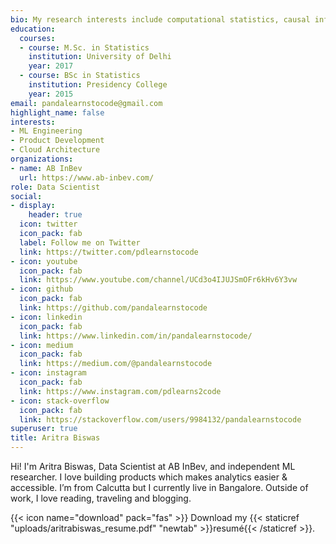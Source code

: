 ```yaml
---
bio: My research interests include computational statistics, causal inference , simulation and mathematical optimization.
education:
  courses:
  - course: M.Sc. in Statistics
    institution: University of Delhi
    year: 2017
  - course: BSc in Statistics
    institution: Presidency College
    year: 2015
email: pandalearnstocode@gmail.com
highlight_name: false
interests:
- ML Engineering
- Product Development
- Cloud Architecture
organizations:
- name: AB InBev
  url: https://www.ab-inbev.com/
role: Data Scientist
social:
- display:
    header: true
  icon: twitter
  icon_pack: fab
  label: Follow me on Twitter
  link: https://twitter.com/pdlearnstocode
- icon: youtube
  icon_pack: fab
  link: https://www.youtube.com/channel/UCd3o4IJUJSmOFr6kHv6Y3vw
- icon: github
  icon_pack: fab
  link: https://github.com/pandalearnstocode
- icon: linkedin
  icon_pack: fab
  link: https://www.linkedin.com/in/pandalearnstocode/
- icon: medium
  icon_pack: fab
  link: https://medium.com/@pandalearnstocode
- icon: instagram
  icon_pack: fab
  link: https://www.instagram.com/pdlearns2code
- icon: stack-overflow
  icon_pack: fab
  link: https://stackoverflow.com/users/9984132/pandalearnstocode
superuser: true
title: Aritra Biswas
---
```


Hi! I'm Aritra Biswas, Data Scientist at AB InBev, and independent ML researcher. I love building products which makes analytics easier & accessible. I’m from Calcutta but I currently live in Bangalore.  Outside of work, I love reading, traveling and blogging. 


{{< icon name="download" pack="fas" >}} Download my {{< staticref "uploads/aritrabiswas_resume.pdf" "newtab" >}}resumé{{< /staticref >}}.
